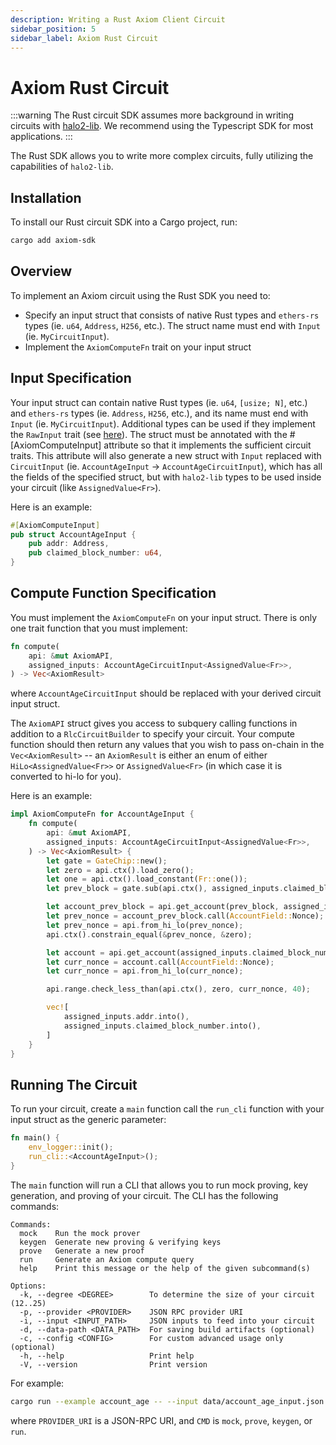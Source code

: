```yaml
---
description: Writing a Rust Axiom Client Circuit
sidebar_position: 5
sidebar_label: Axiom Rust Circuit
---
```


# Axiom Rust Circuit

:::warning
The Rust circuit SDK assumes more background in writing circuits with [halo2-lib](../../protocol/zero-knowledge-proofs/getting-started-with-halo2.md). We recommend using the Typescript SDK for most applications.
:::

The Rust SDK allows you to write more complex circuits, fully utilizing the capabilities of `halo2-lib`. 

## Installation

To install our Rust circuit SDK into a Cargo project, run:
```bash
cargo add axiom-sdk
```

## Overview

To implement an Axiom circuit using the Rust SDK you need to:

- Specify an input struct that consists of native Rust types and `ethers-rs` types (ie. `u64`, `Address`, `H256`, etc.). The struct name must end with `Input` (ie. `MyCircuitInput`).
- Implement the `AxiomComputeFn` trait on your input struct

## Input Specification

Your input struct can contain native Rust types (ie. `u64`, `[usize; N]`, etc.) and `ethers-rs` types (ie. `Address`, `H256`, etc.), and its name must end with `Input` (ie. `MyCircuitInput`). Additional types can be used if they implement the `RawInput` trait (see [here](https://github.com/axiom-crypto/axiom-sdk-rs/blob/main/circuit/src/input/raw_input.rs)). The struct must be annotated with the #[AxiomComputeInput] attribute so that it implements the sufficient circuit traits. This attribute will also generate a new struct with `Input` replaced with `CircuitInput` (ie. `AccountAgeInput` -> `AccountAgeCircuitInput`), which has all the fields of the specified struct, but with `halo2-lib` types to be used inside your circuit (like `AssignedValue<Fr>`).

Here is an example:

```rust
#[AxiomComputeInput]
pub struct AccountAgeInput {
    pub addr: Address,
    pub claimed_block_number: u64,
}
```

## Compute Function Specification

You must implement the `AxiomComputeFn` on your input struct. There is only one trait function that you must implement:
```rust
fn compute(
    api: &mut AxiomAPI,
    assigned_inputs: AccountAgeCircuitInput<AssignedValue<Fr>>,
) -> Vec<AxiomResult>
```
where `AccountAgeCircuitInput` should be replaced with your derived circuit input struct.

The `AxiomAPI` struct gives you access to subquery calling functions in addition to a `RlcCircuitBuilder` to specify your circuit. Your compute function should then return any values that you wish to pass on-chain in the `Vec<AxiomResult>` -- an `AxiomResult` is either an enum of either `HiLo<AssignedValue<Fr>>` or `AssignedValue<Fr>` (in which case it is converted to hi-lo for you).

Here is an example:
```rust
impl AxiomComputeFn for AccountAgeInput {
    fn compute(
        api: &mut AxiomAPI,
        assigned_inputs: AccountAgeCircuitInput<AssignedValue<Fr>>,
    ) -> Vec<AxiomResult> {
        let gate = GateChip::new();
        let zero = api.ctx().load_zero();
        let one = api.ctx().load_constant(Fr::one());
        let prev_block = gate.sub(api.ctx(), assigned_inputs.claimed_block_number, one);

        let account_prev_block = api.get_account(prev_block, assigned_inputs.addr);
        let prev_nonce = account_prev_block.call(AccountField::Nonce);
        let prev_nonce = api.from_hi_lo(prev_nonce);
        api.ctx().constrain_equal(&prev_nonce, &zero);

        let account = api.get_account(assigned_inputs.claimed_block_number, assigned_inputs.addr);
        let curr_nonce = account.call(AccountField::Nonce);
        let curr_nonce = api.from_hi_lo(curr_nonce);

        api.range.check_less_than(api.ctx(), zero, curr_nonce, 40);

        vec![
            assigned_inputs.addr.into(),
            assigned_inputs.claimed_block_number.into(),
        ]
    }
}
```

## Running The Circuit

To run your circuit, create a `main` function call the `run_cli` function with your input struct as the generic parameter:
```rust
fn main() {
    env_logger::init();
    run_cli::<AccountAgeInput>();
}
```
The `main` function will run a CLI that allows you to run mock proving, key generation, and proving of your circuit. The CLI has the following commands:

```
Commands:
  mock    Run the mock prover
  keygen  Generate new proving & verifying keys
  prove   Generate a new proof
  run     Generate an Axiom compute query
  help    Print this message or the help of the given subcommand(s)

Options:
  -k, --degree <DEGREE>        To determine the size of your circuit (12..25)
  -p, --provider <PROVIDER>    JSON RPC provider URI
  -i, --input <INPUT_PATH>     JSON inputs to feed into your circuit
  -d, --data-path <DATA_PATH>  For saving build artifacts (optional)
  -c, --config <CONFIG>        For custom advanced usage only (optional)
  -h, --help                   Print help
  -V, --version                Print version
```

For example:

```bash
cargo run --example account_age -- --input data/account_age_input.json -k 12 -p <PROVIDER_URI> <CMD>
```

where `PROVIDER_URI` is a JSON-RPC URI, and `CMD` is `mock`, `prove`, `keygen`, or `run`.

